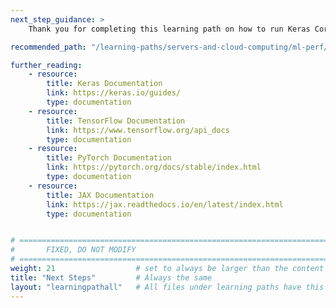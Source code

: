 ```yaml
---
next_step_guidance: >
    Thank you for completing this learning path on how to run Keras Core with TensorFlow, PyTorch, and JAX backends.

recommended_path: "/learning-paths/servers-and-cloud-computing/ml-perf/"

further_reading:
    - resource:
        title: Keras Documentation
        link: https://keras.io/guides/
        type: documentation
    - resource:
        title: TensorFlow Documentation
        link: https://www.tensorflow.org/api_docs
        type: documentation
    - resource:
        title: PyTorch Documentation
        link: https://pytorch.org/docs/stable/index.html
        type: documentation
    - resource:
        title: JAX Documentation
        link: https://jax.readthedocs.io/en/latest/index.html
        type: documentation


# ================================================================================
#       FIXED, DO NOT MODIFY
# ================================================================================
weight: 21                  # set to always be larger than the content in this path, and one more than 'review'
title: "Next Steps"         # Always the same
layout: "learningpathall"   # All files under learning paths have this same wrapper
---
```

